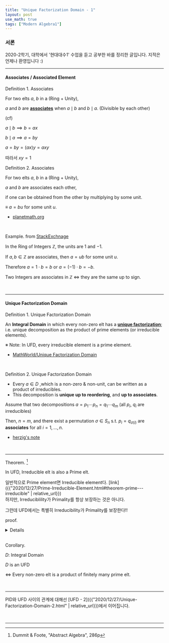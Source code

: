 ```yaml
---
title: "Unique Factorization Domain - 1"
layout: post
use_math: true
tags: ["Modern Algebra1"]
---
```


### 서론
2020-2학기, 대학에서 '현대대수1' 수업을 듣고 공부한 바를 정리한 글입니다. 지적은 언제나 환영입니다 :)

<hr>

#### Associates / Associated Element

<span class="statement-title">Definition 1.</span> Associates<br>

<div class="statement" markdown="1">

For two elts $a$, $b$ in a (Ring + Unity),

$a$ and $b$ are **<u>associates</u>** when $a \mid b$ and $b \mid a$. (Divisible by each other)

(cf)

$a \mid b \implies b = ax$

$b \mid a \implies a = by$

$a = by = (ax)y = axy$

따라서 $xy = 1$

</div>

<span class="statement-title">Definition 2.</span> Associates<br>

<div class="statement" markdown="1">

For two elts $a$, $b$ in a (Ring + Unity),

$a$ and $b$ are associates each other, 

if one can be obtained from the other by multiplying by some unit.

$\equiv$ $a = bu$ for some unit $u$.

</div>

- [planetmath.org](https://planetmath.org/associates)

<br>

<span class="statement-title">Example.</span> from [StackExchnage](https://math.stackexchange.com/a/1312571) <br>

In the Ring of Integers $\mathbb{Z}$, the units are $1$ and $-1$.

If $a, b \in \mathbb{Z}$ are associates, then $a = ub$ for some unit $u$.

Therefore $a = 1 \cdot b = b$ or $a = (-1) \cdot b = -b$.

Two Integers are associates in $\mathbb{Z}$ $\iff$ they are the same up to sign.


<br>
<hr>

#### Unique Factorization Domain

<span class="statement-title">Definition 1.</span> Unique Factorization Domain<br>

<div class="statement" markdown="1">

An **Integral Domain** in which every non-zero elt has a **<u>unique factorization</u>**; <br>
i.e. unique decomposition as the product of prime elements (or irreducible elements).

※ Note: In UFD, every irreducible element is a prime element.

</div>

- [MathWorld/Unique Factorization Domain](https://mathworld.wolfram.com/UniqueFactorizationDomain.html)

<br>

<span class="statement-title">Definition 2.</span> Unique Factorization Domain<br>

<div class="statement" markdown="1">

- Every $a \in D$ ,which is a non-zero & non-unit, can be written as a product of irreducibles.
- This decomposition is **unique up to reordering**, and **up to associates**.

Assume that two decompositions $a = p_1 \cdots p_n = q_1 \cdots q_m$ (all $p_i$, $q_i$ are irreducibles)

Then, $n=m$, and there exist a permutation $\sigma \in S_n$ s.t. $p_i = q_{\sigma(i)}$ are **associates** for all $i=1, \dots, n$.

</div>

- [herzig's note](https://www.math.toronto.edu/~herzig/UFDs.pdf)

<br>
<hr>

<span class="statement-title">Theorem.</span> [^1] <br>
<div class="statement" markdown="1">

In UFD, Irreducible elt is also a Prime elt.

</div>

일반적으로 Prime element면 Irreducible element다. [link]({{"2020/12/27/Prime-Irreducible-Element.html#theorem-prime---irreducible" | relative_url}}) <br>
하지만, Irreduciblility가 Primality를 항상 보장하는 것은 아니다. 

그런데 UFD에서는 특별히 Irreducibility가 Primality를 보장한다!!


<span class="statement-title">proof.</span><br>
<details>
<div class="math-statement" markdown="1">


Let $p \in D$ be a irreducible element.

Let $p \mid ab$ for some $a, b \in D$.

(Goal) show $p \mid a$ or $p \mid b$

$ab = p\cdot c$ for some $c \in D$.

then, since $a$, $b$, $c$ are in UFD, they can be written as below

$$
ab = (a_1 ... a_n)(b_1 ... b_m) = p \cdot (c_1 ... c_k)
$$

이때 $a$, $b$, $c$의 factorization이 unique 하므로 $p$는 $ab$의 irreducible 중 하나와 associate 해야 한다. 

즉, $p \sim a_i$ or $p \sim b_i$.

$\implies$ $p = a_i u$ or $p = b_i u$ for some unit $u$.

Let assume $p \sim a_i \equiv p = a_i u$.

$$
a = a_1 \cdots a_n = a_1 \cdots (pu^{-1}) \cdots a_n
$$

이것은 $p \mid a$를 의미한다.

마찬가지로 $p \sim b_i$를 가정하면, $p \mid b$를 얻는다.

따라서 $p \mid ab$에 대해 $p \mid a$ or $p \mid b$이므로 

Irreducible element인 $p$는 Prime element이기도 하다. $\blacksquare$

</div>
</details>

<br>

<span class="statement-title">Corollary.</span><br>
<div class="statement" markdown="1">

$D$: Integral Domain

$D$ is an UFD 

$\iff$ Every non-zero elt is a product of finitely many prime elt.

</div>

<br>
<hr>

PID와 UFD 사이의 관계에 대해선 [UFD - 2]({{"2020/12/27/Unique-Factorization-Domain-2.html" | relative_url}})에서 이어집니다.

<br>
<hr>

[^1]: Dummit & Foote, "Abstract Algebra", 286p